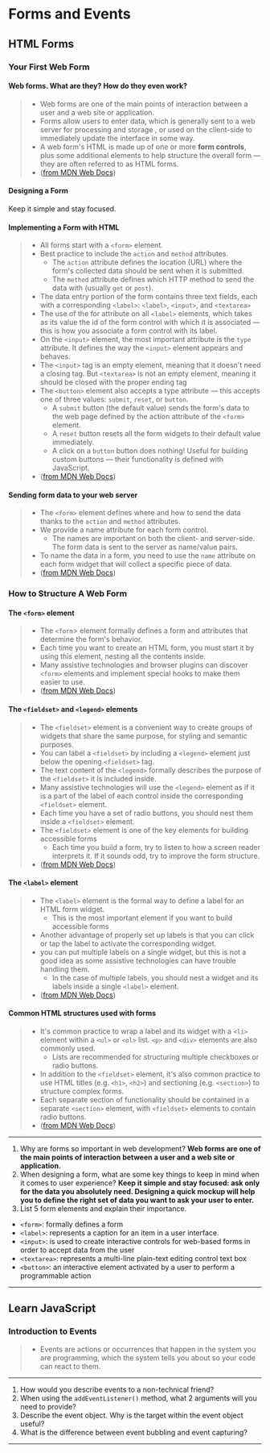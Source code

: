 # Forms and Events

## HTML Forms

### Your First Web Form

#### Web forms. What are they? How do they even work?

> - Web forms are one of the main points of interaction between a user and a web site or application.
> - Forms allow users to enter data, which is generally sent to a web server for processing and storage , or used on the client-side to immediately update the interface in some way.
> - A web form's HTML is made up of one or more **form controls**, plus some additional elements to help structure the overall form — they are often referred to as HTML forms.
> - ([from MDN Web Docs](https://developer.mozilla.org/en-US/docs/Learn/Forms/Your_first_form#what_are_web_forms))

#### Designing a Form

Keep it simple and stay focused.

#### Implementing a Form with HTML

> - All forms start with a `<form>` element.
> - Best practice to include the `action` and `method` attributes.
>   - The `action` attribute defines the location (URL) where the form's collected data should be sent when it is submitted.
>   - The `method` attribute defines which HTTP method to send the data with (usually `get` or `post`).
> - The data entry portion of the form contains three text fields, each with a corresponding `<label>`: `<label>`, `<input>`, and `<textarea>`
> - The use of the for attribute on all `<label>` elements, which takes as its value the id of the form control with which it is associated — this is how you associate a form control with its label.
> - On the `<input>` element, the most important attribute is the `type` attribute. It defines the way the `<input>` element appears and behaves.
> - The `<input>` tag is an empty element, meaning that it doesn't need a closing tag. But `<textarea>` is not an empty element, meaning it should be closed with the proper ending tag
> - The `<button>` element also accepts a type attribute — this accepts one of three values: `submit`, `reset`, or `button`.
>   - A `submit` button (the default value) sends the form's data to the web page defined by the action attribute of the `<form>` element.
>   - A `reset` button resets all the form widgets to their default value immediately.
>   - A click on a `button` button does nothing! Useful for building custom buttons — their functionality is defined with JavaScript.
> - ([from MDN Web Docs](https://developer.mozilla.org/en-US/docs/Learn/Forms/Your_first_form#active_learning_implementing_our_form_html))

#### Sending form data to your web server

> - The `<form>` element defines where and how to send the data thanks to the `action` and `method` attributes.
> - We provide a name attribute for each form control.
>   - The names are important on both the client- and server-side. The form data is sent to the server as name/value pairs.
> - To name the data in a form, you need to use the `name` attribute on each form widget that will collect a specific piece of data.
> - ([from MDN Web Docs](https://developer.mozilla.org/en-US/docs/Learn/Forms/Your_first_form#sending_form_data_to_your_web_servers))

### How to Structure A Web Form

#### The `<form>` element

> - The `<form`> element formally defines a form and attributes that determine the form's behavior.
> - Each time you want to create an HTML form, you must start it by using this element, nesting all the contents inside.
> - Many assistive technologies and browser plugins can discover `<form>` elements and implement special hooks to make them easier to use.
> - ([from MDN Web Docs](https://developer.mozilla.org/en-US/docs/Learn/Forms/How_to_structure_a_web_form#the_form_element))

#### The `<fieldset>` and `<legend>` elements

> - The `<fieldset>` element is a convenient way to create groups of widgets that share the same purpose, for styling and semantic purposes.
> - You can label a `<fieldset>` by including a `<legend>` element just below the opening `<fieldset>` tag.
> - The text content of the `<legend>` formally describes the purpose of the `<fieldset>` it is included inside.
> - Many assistive technologies will use the `<legend>` element as if it is a part of the label of each control inside the corresponding `<fieldset>` element.
> - Each time you have a set of radio buttons, you should nest them inside a `<fieldset>` element.
> - The `<fieldset>` element is one of the key elements for building accessible forms
>   - Each time you build a form, try to listen to how a screen reader interprets it. If it sounds odd, try to improve the form structure.
> - ([from MDN Web Docs](https://developer.mozilla.org/en-US/docs/Learn/Forms/How_to_structure_a_web_form#the_fieldset_and_legend_elements))

#### The `<label>` element

> - The `<label>` element is the formal way to define a label for an HTML form widget.
>   - This is the most important element if you want to build accessible forms
> - Another advantage of properly set up labels is that you can click or tap the label to activate the corresponding widget.
> - you can put multiple labels on a single widget, but this is not a good idea as some assistive technologies can have trouble handling them.
>   - In the case of multiple labels, you should nest a widget and its labels inside a single `<label>` element.
> - ([from MDN Web Docs](https://developer.mozilla.org/en-US/docs/Learn/Forms/How_to_structure_a_web_form#the_label_element))

#### Common HTML structures used with forms

> - It's common practice to wrap a label and its widget with a `<li>` element within a `<ul>` or `<ol>` list. `<p>` and `<div>` elements are also commonly used.
>   - Lists are recommended for structuring multiple checkboxes or radio buttons.
> - In addition to the `<fieldset>` element, it's also common practice to use HTML titles (e.g. `<h1>`, `<h2>`) and sectioning (e.g. `<section>`) to structure complex forms.
> - Each separate section of functionality should be contained in a separate `<section>` element, with `<fieldset>` elements to contain radio buttons.
> - ([from MDN Web Docs](https://developer.mozilla.org/en-US/docs/Learn/Forms/How_to_structure_a_web_form#common_html_structures_used_with_forms))

---

1. Why are forms so important in web development? **Web forms are one of the main points of interaction between a user and a web site or application.**
2. When designing a form, what are some key things to keep in mind when it comes to user experience? **Keep it simple and stay focused: ask only for the data you absolutely need. Designing a quick mockup will help you to define the right set of data you want to ask your user to enter.**
3. List 5 form elements and explain their importance.

- `<form>`: formally defines a form
- `<label>`: represents a caption for an item in a user interface.
- `<input>`:  is used to create interactive controls for web-based forms in order to accept data from the user
- `<textarea>`: represents a multi-line plain-text editing control text box
- `<button>`: an interactive element activated by a user to perform a programmable action

---

## Learn JavaScript

### Introduction to Events

> - Events are actions or occurrences that happen in the system you are programming, which the system tells you about so your code can react to them.

---

1. How would you describe events to a non-technical friend?
2. When using the `addEventListener()` method, what 2 arguments will you need to provide?
3. Describe the event object. Why is the target within the event object useful?
4. What is the difference between event bubbling and event capturing?

---
